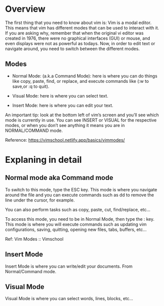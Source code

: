 # Overview

The first thing that you need to know about vim is: Vim is a modal editor. This means that vim has different modes that can be used to interact with it. If you are asking why, remember that when the original vi editor was created in 1976, there were no graphical interfaces (GUI) or mouse, and even displays were not as powerful as todays.
Now, in order to edit text or navigate around, you need to switch between the different modes.

## Modes

- Normal Mode: (a.k.a Command Mode): here is where you can do things like copy, paste, find, or replace, and execute commands like (:w to save,or :q to quit).

- Visual Mode: here is where you can select text.

- Insert Mode: here is where you can edit your text.

An important tip: look at the bottom left of vim’s screen and you’ll see which mode is currently in use. You can see INSERT or VISUAL for the respective modes, or when you don’t see anything it means you are in NORMAL/COMMAND mode.

Reference: https://vimschool.netlify.app/basics/vimmodes/

# Explaning in detail

## Normal mode aka Command mode

To switch to this mode, type the ESC key. This mode is where you navigate around the file and you can execute commands such as dd to remove the line under the cursor, for example.

You can also perform tasks such as copy, paste, cut, find/replace, etc…

To access this mode, you need to be in Normal Mode, then type the : key.
This mode is where you will execute commands such as updating vim configurations, saving, quitting, opening new files, tabs, buffers, etc…

Ref: Vim Modes :: Vimschool

## Insert Mode

Insert Mode is where you can write/edit your documents. From Normal/Command mode.

## Visual Mode

Visual Mode is where you can select words, lines, blocks, etc…